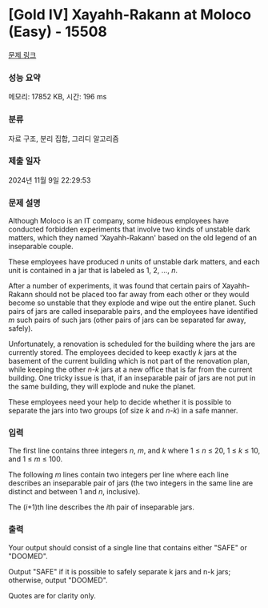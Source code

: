 # [Gold IV] Xayahh-Rakann at Moloco (Easy) - 15508 

[문제 링크](https://www.acmicpc.net/problem/15508) 

### 성능 요약

메모리: 17852 KB, 시간: 196 ms

### 분류

자료 구조, 분리 집합, 그리디 알고리즘

### 제출 일자

2024년 11월 9일 22:29:53

### 문제 설명

<p>Although Moloco is an IT company, some hideous employees have conducted forbidden experiments that involve two kinds of unstable dark matters, which they named 'Xayahh-Rakann' based on the old legend of an inseparable couple.</p>

<p>These employees have produced <em>n</em> units of unstable dark matters, and each unit is contained in a jar that is labeled as 1, 2, ..., <em>n</em>.</p>

<p>After a number of experiments, it was found that certain pairs of Xayahh-Rakann should not be placed too far away from each other or they would become so unstable that they explode and wipe out the entire planet. Such pairs of jars are called inseparable pairs, and the employees have identified <em>m</em> such pairs of such jars (other pairs of jars can be separated far away, safely).</p>

<p>Unfortunately, a renovation is scheduled for the building where the jars are currently stored. The employees decided to keep exactly <em>k</em> jars at the basement of the current building which is not part of the renovation plan, while keeping the other <em>n</em>-<em>k</em> jars at a new office that is far from the current building. One tricky issue is that, if an inseparable pair of jars are not put in the same building, they will explode and nuke the planet.</p>

<p>These employees need your help to decide whether it is possible to separate the jars into two groups (of size <em>k</em> and <em>n</em>-<em>k</em>) in a safe manner. </p>

### 입력 

 <p>The first line contains three integers <em>n</em>, <em>m</em>, and <em>k</em> where 1 ≤ <em>n</em> ≤ 20, 1 ≤ <em>k</em> ≤ 10, and 1 ≤ <em>m</em> ≤ 100. </p>

<p>The following <em>m</em> lines contain two integers per line where each line describes an inseparable pair of jars (the two integers in the same line are distinct and between 1 and <em>n</em>, inclusive).</p>

<p>The (<em>i</em>+1)th line describes the <em>i</em>th pair of inseparable jars.</p>

### 출력 

 <p>Your output should consist of a single line that contains either "SAFE" or "DOOMED".</p>

<p>Output "SAFE" if it is possible to safely separate k jars and n-k jars; otherwise, output "DOOMED".</p>

<p>Quotes are for clarity only.</p>

